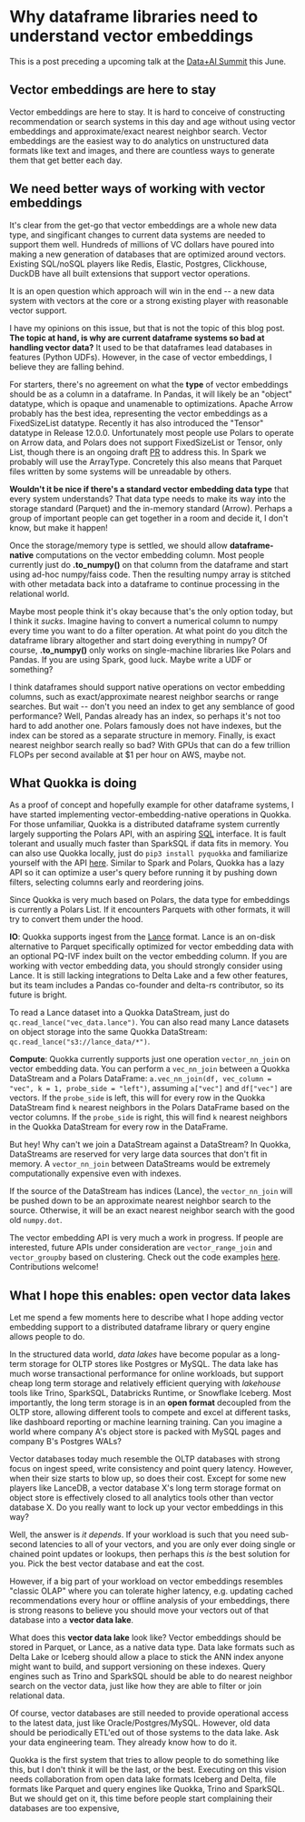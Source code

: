 # Why dataframe libraries need to understand vector embeddings

This is a post preceding a upcoming talk at the [Data+AI Summit](https://www.databricks.com/dataaisummit/) this June. 

## Vector embeddings are here to stay

Vector embeddings are here to stay. It is hard to conceive of constructing recommendation or search systems in this day and age without using vector embeddings and approximate/exact nearest neighbor search. Vector embeddings are the easiest way to do analytics on unstructured data formats like text and images, and there are countless ways to generate them that get better each day.

## We need better ways of working with vector embeddings

It's clear from the get-go that vector embeddings are a whole new data type, and singificant changes to current data systems are needed to support them well. Hundreds of millions of VC dollars have poured into making a new generation of databases that are optimized around vectors. Existing SQL/noSQL players like Redis, Elastic, Postgres, Clickhouse, DuckDB have all built extensions that support vector operations. 

It is an open question which approach will win in the end -- a new data system with vectors at the core or a strong existing player with reasonable vector support.

I have my opinions on this issue, but that is not the topic of this blog post. **The topic at hand, is why are current dataframe systems so bad at handling vector data?** It used to be that dataframes lead databases in features (Python UDFs). However, in the case of vector embeddings, I believe they are falling behind.

For starters, there's no agreement on what the **type** of vector embeddings should be as a column in a dataframe. In Pandas, it will likely be an "object" datatype, which is opaque and unamenable to optimizations. Apache Arrow probably has the best idea, representing the vector embeddings as a FixedSizeList datatype. Recently it has also introduced the "Tensor" datatype in Release 12.0.0. Unfortunately most people use Polars to operate on Arrow data, and Polars does not support FixedSizeList or Tensor, only List, though there is an ongoing draft [PR](https://github.com/pola-rs/polars/pull/8342) to address this. In Spark we probably will use the ArrayType. Concretely this also means that Parquet files written by some systems will be unreadable by others.

**Wouldn't it be nice if there's a standard vector embedding data type** that every system understands? That data type needs to make its way into the storage standard (Parquet) and the in-memory standard (Arrow). Perhaps a group of important people can get together in a room and decide it, I don't know, but make it happen!

 Once the storage/memory type is settled, we should allow **dataframe-native** computations on the vector embedding column. Most people currently just do **.to_numpy()** on that column from the dataframe and start using ad-hoc numpy/faiss code. Then the resulting numpy array is stitched with other metadata back into a dataframe to continue processing in the relational world. 

Maybe most people think it's okay because that's the only option today, but I think it *sucks*. Imagine having to convert a numerical column to numpy every time you want to do a filter operation. At what point do you ditch the dataframe library altogether and start doing everything in numpy? Of course, **.to_numpy()** only works on single-machine libraries like Polars and Pandas. If you are using Spark, good luck. Maybe write a UDF or something? 

I think dataframes should support native operations on vector embedding columns, such as exact/approximate nearest neighbor searchs or range searches. But wait -- don't you need an index to get any semblance of good performance? Well, Pandas already has an index, so perhaps it's not too hard to add another one. Polars famously does not have indexes, but the index can be stored as a separate structure in memory. Finally, is exact nearest neighbor search really so bad? With GPUs that can do a few trillion FLOPs per second available at $1 per hour on AWS, maybe not. 

## What Quokka is doing

As a proof of concept and hopefully example for other dataframe systems, I have started implementing vector-embedding-native operations in Quokka. For those unfamiliar, Quokka is a distributed dataframe system currently largely supporting the Polars API, with an aspiring [SQL](https://github.com/marsupialtail/quokka/blob/master/pyquokka/sql.py) interface. It is fault tolerant and usually much faster than SparkSQL if data fits in memory. You can also use Quokka locally, just do `pip3 install pyquokka` and familiarize yourself with the API [here](https://marsupialtail.github.io/quokka/simple/). Similar to Spark and Polars, Quokka has a lazy API so it can optimize a user's query before running it by pushing down filters, selecting columns early and reordering joins.

Since Quokka is very much based on Polars, the data type for embeddings is currently a Polars List. If it encounters Parquets with other formats, it will try to convert them under the hood.

**IO**: Quokka supports ingest from the [Lance](https://github.com/eto-ai/lance) format. Lance is an on-disk alternative to Parquet specifically optimized for vector embedding data with an optional PQ-IVF index built on the vector embedding column. If you are working with vector embedding data, you should strongly consider using Lance. It is still lacking integrations to Delta Lake and a few other features, but its team includes a Pandas co-founder and delta-rs contributor, so its future is bright.

To read a Lance dataset into a Quokka DataStream, just do `qc.read_lance("vec_data.lance")`. You can also read many Lance datasets on object storage into the same Quokka DataStream: `qc.read_lance("s3://lance_data/*")`. 

**Compute**: Quokka currently supports just one operation `vector_nn_join` on vector embedding data. You can perform a `vec_nn_join` between a Quokka DataStream and a Polars DataFrame: `a.vec_nn_join(df, vec_column = "vec", k = 1, probe_side = "left")`, assuming `a["vec"]` and `df["vec"]` are vectors. If the `probe_side` is left, this will for every row in the Quokka DataStream find `k` nearest neighbors in the Polars DataFrame based on the vector columns. If the `probe_side` is right, this will find `k` nearest neighbors in the Quokka DataStream for every row in the DataFrame. 

But hey! Why can't we join a DataStream against a DataStream? In Quokka, DataStreams are reserved for very large data sources that don't fit in memory. A `vector_nn_join` between DataStreams would be extremely computationally expensive even with indexes.

If the source of the DataStream has indices (Lance), the `vector_nn_join` will be pushed down to be an approximate nearest neighbor search to the source. Otherwise, it will be an exact nearest neighbor search with the good old `numpy.dot`.

The vector embedding API is very much a work in progress. If people are interested, future APIs under consideration are `vector_range_join` and `vector_groupby` based on clustering. Check out the code examples [here](https://github.com/marsupialtail/quokka/blob/master/apps/vectors/do_lance.py). Contributions welcome!

## What I hope this enables: open vector data lakes

Let me spend a few moments here to describe what I hope adding vector embedding support to a distributed dataframe library or query engine allows people to do.

In the structured data world, *data lakes* have become popular as a long-term storage for OLTP stores like Postgres or MySQL. The data lake has much worse transactional performance for online workloads, but support cheap long term storage and relatively efficient querying with *lakehouse* tools like Trino, SparkSQL, Databricks Runtime, or Snowflake Iceberg. Most importantly, the long term storage is in an **open format** decoupled from the OLTP store, allowing different tools to compete and excel at different tasks, like dashboard reporting or machine learning training. Can you imagine a world where company A's object store is packed with MySQL pages and company B's Postgres WALs?

Vector databases today much resemble the OLTP databases with strong focus on ingest speed, write consistency and point query latency. However, when their size starts to blow up, so does their cost. Except for some new players like LanceDB, a vector database X's long term storage format on object store is effectively closed to all analytics tools other than vector database X. Do you really want to lock up your vector embeddings in this way?

Well, the answer is *it depends*. If your workload is such that you need sub-second latencies to all of your vectors, and you are only ever doing single or chained point updates or lookups, then perhaps this *is* the best solution for you. Pick the best vector database and eat the cost.

However, if a big part of your workload on vector embeddings resembles "classic OLAP" where you can tolerate higher latency, e.g. updating cached recommendations every hour or offline analysis of your embeddings, there is strong reasons to believe you should move your vectors out of that database into a **vector data lake**.

What does this **vector data lake** look like? Vector embeddings should be stored in Parquet, or Lance, as a native data type. Data lake formats such as Delta Lake or Iceberg should allow a place to stick the ANN index anyone might want to build, and support versioning on these indexes. Query engines such as Trino and SparkSQL should be able to do nearest neighbor search on the vector data, just like how they are able to filter or join relational data.

Of course, vector databases are still needed to provide operational access to the latest data, just like Oracle/Postgres/MySQL. However, old data should be periodically ETL'ed out of those systems to the data lake. Ask your data engineering team. They already know how to do it.

Quokka is the first system that tries to allow people to do something like this, but I don't think it will be the last, or the best. Executing on this vision needs collaboration from open data lake formats Iceberg and Delta, file formats like Parquet and query engines like Quokka, Trino and SparkSQL. But we should get on it, this time before people start complaining their databases are too expensive,
